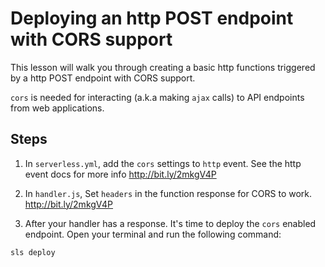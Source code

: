 # Deploying an http POST endpoint with CORS support

This lesson will walk you through creating a basic http functions triggered by a http POST endpoint with CORS support.

`cors` is needed for interacting (a.k.a making `ajax` calls) to API endpoints from web applications.

## Steps

1. In `serverless.yml`, add the `cors` settings to `http` event. See the http event docs for more info http://bit.ly/2mkgV4P

2. In `handler.js`, Set `headers` in the function response for CORS to work.  http://bit.ly/2mkgV4P

3. After your handler has a response. It's time to deploy the `cors` enabled endpoint. Open your terminal and run the following command:

  ```bash
  sls deploy
  ```



